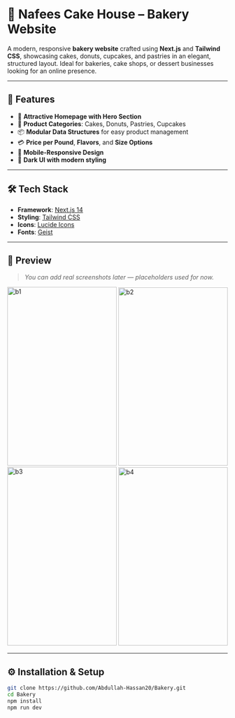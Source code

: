 # 🎂 Nafees Cake House – Bakery Website

A modern, responsive **bakery website** crafted using **Next.js** and **Tailwind CSS**, showcasing cakes, donuts, cupcakes, and pastries in an elegant, structured layout. Ideal for bakeries, cake shops, or dessert businesses looking for an online presence.

---

## 🍰 Features

- 🎨 **Attractive Homepage with Hero Section**
- 🧁 **Product Categories**: Cakes, Donuts, Pastries, Cupcakes
- 📦 **Modular Data Structures** for easy product management
- 💳 **Price per Pound**, **Flavors**, and **Size Options**
- 📱 **Mobile-Responsive Design**
- 🌙 **Dark UI with modern styling**

---

## 🛠️ Tech Stack

- **Framework**: [Next.js 14](https://nextjs.org/)
- **Styling**: [Tailwind CSS](https://tailwindcss.com/)
- **Icons**: [Lucide Icons](https://lucide.dev/)
- **Fonts**: [Geist](https://vercel.com/fonts/geist)

---

## 📸 Preview

> _You can add real screenshots later — placeholders used for now._

<img width="250" height="408" alt="b1" src="https://github.com/user-attachments/assets/4fd6a33b-651e-4c78-9477-fc5279924da5" />
<img width="250" height="407" alt="b2" src="https://github.com/user-attachments/assets/f13243eb-bca4-40d2-b231-c23b00e45b4f" />
<img width="250" height="408" alt="b3" src="https://github.com/user-attachments/assets/4024aeab-fdb0-4c59-ad4e-219540c2431a" />
<img width="250" height="407" alt="b4" src="https://github.com/user-attachments/assets/cf3d72a1-8ad7-48cb-845e-fc5b91d363f4" />


---

## ⚙️ Installation & Setup

```bash
git clone https://github.com/Abdullah-Hassan20/Bakery.git
cd Bakery
npm install
npm run dev

